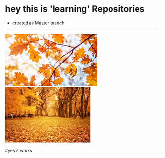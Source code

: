 # hey this is 'learning' Repositories

- created as Master branch

------

![](download.jpeg)
![](images.jpeg)



#yes it works